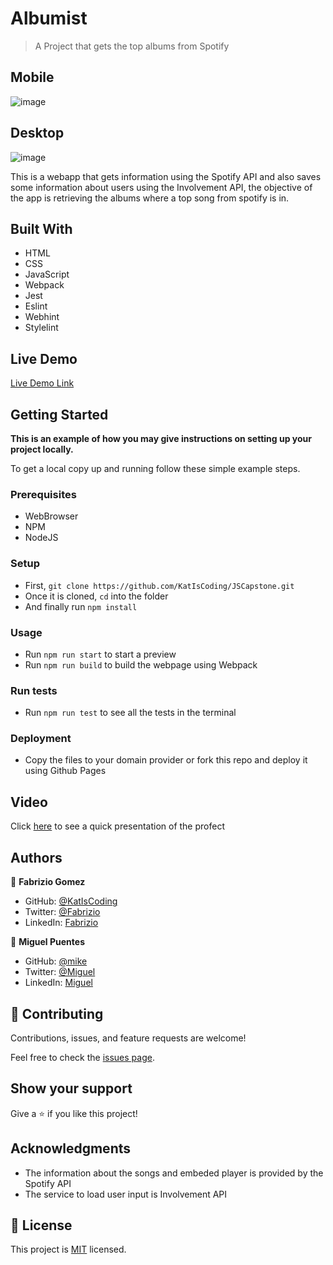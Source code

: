 
# Albumist

> A Project that gets the top albums from Spotify


## Mobile

![image](https://github.com/mike2611/Albumist/assets/28109626/559e0bfb-3318-46e9-af76-7a35ef80ecb6)


## Desktop

![image](https://github.com/mike2611/Albumist/assets/28109626/fc2be404-1669-453f-ab13-7a905107a5a3)


This is a webapp that gets information using the Spotify API and also saves some information about users using the Involvement API, the objective of the app is retrieving the albums where a top song from spotify is in.

## Built With

- HTML
- CSS
- JavaScript
- Webpack
- Jest
- Eslint
- Webhint
- Stylelint

## Live Demo

[Live Demo Link]([https://katiscoding.github.io/JSCapstone/dist](https://mike2611.github.io/Albumist/))


## Getting Started

**This is an example of how you may give instructions on setting up your project locally.**

To get a local copy up and running follow these simple example steps.

### Prerequisites
- WebBrowser
- NPM
- NodeJS

### Setup

- First, `git clone https://github.com/KatIsCoding/JSCapstone.git`
- Once it is cloned, `cd` into the folder 
- And finally run `npm install`

### Usage

- Run `npm run start` to start a preview
- Run `npm run build` to build the webpage using Webpack

### Run tests

- Run `npm run test` to see all the tests in the terminal

### Deployment

- Copy the files to your domain provider or fork this repo and deploy it using Github Pages

## Video

Click [here](https://drive.google.com/file/d/1SOs7hWbhgy5Rq02QESDiYlXrop0taHwh/view?usp=sharing) to see a quick presentation of the profect 

## Authors

👤 **Fabrizio Gomez**

- GitHub: [@KatIsCoding](https://github.com/KatIsCoding)
- Twitter: [@Fabrizio](https://twitter.com/fabriziogr211)
- LinkedIn: [Fabrizio](https://www.linkedin.com/in/fabrizio-gomez-6a00801a3/)

👤 **Miguel Puentes**

- GitHub: [@mike](https://github.com/mike2611)
- Twitter: [@Miguel](https://twitter.com/MiguelP2611)
- LinkedIn: [Miguel](https://www.linkedin.com/in/miguel-puentes-mata-90a562139)

## 🤝 Contributing

Contributions, issues, and feature requests are welcome!

Feel free to check the [issues page](../../issues/).

## Show your support

Give a ⭐️ if you like this project!

## Acknowledgments

- The information about the songs and embeded player is provided by the Spotify API
- The service to load user input is Involvement API

## 📝 License

This project is [MIT](./MIT.md) licensed.
